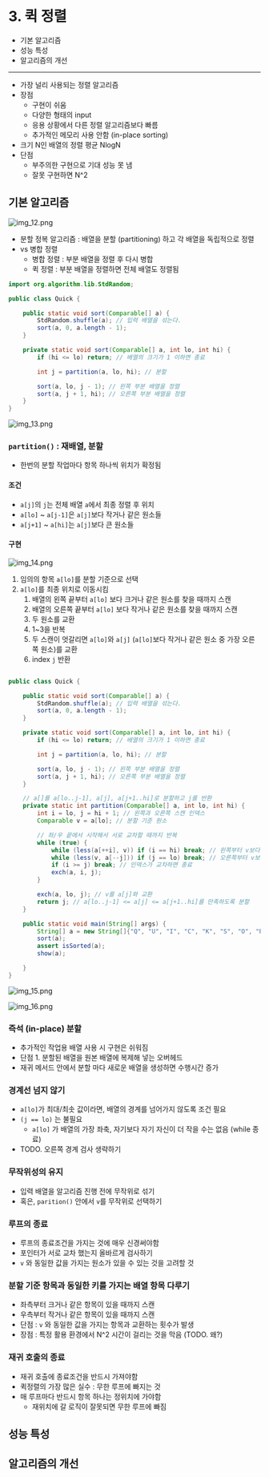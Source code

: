 # 3. 퀵 정렬

- 기본 알고리즘
- 성능 특성
- 알고리즘의 개선

---

- 가장 널리 사용되는 정렬 알고리즘
- 장점
    - 구현이 쉬움
    - 다양한 형태의 input
    - 응용 상황에서 다른 정렬 알고리즘보다 빠름
    - 추가적인 메모리 사용 안함 (in-place sorting)
- 크기 N인 배열의 정렬 평균 NlogN
- 단점
    - 부주의한 구현으로 기대 성능 못 냄
    - 잘못 구현하면 N^2

## 기본 알고리즘

![img_12.png](img_12.png)

- 분할 정복 알고리즘 : 배열을 분할 (partitioning) 하고 각 배열을 독립적으로 정렬
- vs 병합 정렬
    - 병합 정렬 : 부분 배열을 정렬 후 다시 병합
    - 퀵 정렬 : 부분 배열을 정렬하면 전체 배열도 정렬됨

```java
import org.algorithm.lib.StdRandom;

public class Quick {

    public static void sort(Comparable[] a) {
        StdRandom.shuffle(a); // 입력 배열을 섞는다.
        sort(a, 0, a.length - 1);
    }

    private static void sort(Comparable[] a, int lo, int hi) {
        if (hi <= lo) return; // 배열의 크기가 1 이하면 종료

        int j = partition(a, lo, hi); // 분할

        sort(a, lo, j - 1); // 왼쪽 부분 배열을 정렬
        sort(a, j + 1, hi); // 오른쪽 부분 배열을 정렬
    }
}

```

![img_13.png](img_13.png)

### `partition()` : 재배열, 분할

- 한번의 분할 작업마다 항목 하나씩 위치가 확정됨

#### 조건

- `a[j]`의 `j`는 전체 배열 `a`에서 최종 정렬 후 위치
- `a[lo]` ~ `a[j-1]`은 `a[j]`보다 작거나 같은 원소들
- `a[j+1]` ~ `a[hi]`는 `a[j]`보다 큰 원소들

#### 구현

![img_14.png](img_14.png)

1. 임의의 항목 `a[lo]`를 분할 기준으로 선택
2. `a[lo]`를 최종 위치로 이동시킴
    1. 배열의 왼쪽 끝부터 `a[lo]` 보다 크거나 같은 원소를 찾을 때까지 스캔
    2. 배열의 오른쪽 끝부터 `a[lo]` 보다 작거나 같은 원소를 찾을 때까지 스캔
    3. 두 원소를 교환
    4. 1~3을 반복
    5. 두 스캔이 엇갈리면 `a[lo]`와 `a[j]` (`a[lo]`보다 작거나 같은 원소 중 가장 오른쪽 원소)를 교환
    6. index `j` 반환

```java

public class Quick {

    public static void sort(Comparable[] a) {
        StdRandom.shuffle(a); // 입력 배열을 섞는다.
        sort(a, 0, a.length - 1);
    }

    private static void sort(Comparable[] a, int lo, int hi) {
        if (hi <= lo) return; // 배열의 크기가 1 이하면 종료

        int j = partition(a, lo, hi); // 분할

        sort(a, lo, j - 1); // 왼쪽 부분 배열을 정렬
        sort(a, j + 1, hi); // 오른쪽 부분 배열을 정렬
    }

    // a[]를 a[lo..j-1], a[j], a[j+1..hi]로 분할하고 j를 반환
    private static int partition(Comparable[] a, int lo, int hi) {
        int i = lo, j = hi + 1; // 왼쪽과 오른쪽 스캔 인덱스
        Comparable v = a[lo]; // 분할 기준 원소

        // 좌/우 끝에서 시작해서 서로 교차할 때까지 반복
        while (true) {
            while (less(a[++i], v)) if (i == hi) break; // 왼쪽부터 v보다 같거나 큰 원소 찾기
            while (less(v, a[--j])) if (j == lo) break; // 오른쪽부터 v보다 같거나 작은 원소 찾기
            if (i >= j) break; // 인덱스가 교차하면 종료
            exch(a, i, j);
        }

        exch(a, lo, j); // v를 a[j]와 교환
        return j; // a[lo..j-1] <= a[j] <= a[j+1..hi]를 만족하도록 분할
    }

    public static void main(String[] args) {
        String[] a = new String[]{"Q", "U", "I", "C", "K", "S", "O", "R", "T", "E", "X", "A", "M", "P", "L", "E"};
        sort(a);
        assert isSorted(a);
        show(a);

    }
}
```

![img_15.png](img_15.png)

![img_16.png](img_16.png)

### 즉석 (in-place) 분할

- 추가적인 작업용 배열 사용 시 구현은 쉬워짐
- 단점 1. 분할된 배열을 원본 배열에 복제해 넣는 오버헤드
- 재귀 메서드 안에서 분할 마다 새로운 배열을 생성하면 수행시간 증가

### 경계선 넘지 않기

- `a[lo]`가 최대/최솟 값이라면, 배열의 경계를 넘어가지 않도록 조건 필요
- `(j == lo)` 는 불필요
    - `a[lo]` 가 배열의 가장 좌축, 자기보다 자기 자신이 더 작을 수는 없음 (while 종료)
- TODO. 오른쪽 경계 검사 생략하기

### 무작위성의 유지

- 입력 배열을 알고리즘 진행 전에 무작위로 섞기
- 혹은, `parition()` 안에서 `v`를 무작위로 선택하기

### 루프의 종료

- 루프의 종료조건을 가지는 것에 매우 신경써야함
- 포인터가 서로 교차 했는지 올바르게 검사하기
- `v` 와 동일한 값을 가지는 원소가 있을 수 있는 것을 고려할 것

### 분할 기준 항목과 동일한 키를 가지는 배열 항목 다루기

- 좌측부터 크거나 같은 항목이 있을 때까지 스캔
- 우측부터 작거나 같은 항목이 있을 때까지 스캔
- 단점 : `v` 와 동일한 값을 가지는 항목과 교환하는 횟수가 발생
- 장점 : 특정 활용 환경에서 N^2 시간이 걸리는 것을 막음 (TODO. 왜?)

### 재귀 호출의 종료

- 재귀 호출에 종료조건을 반드시 가져야함
- 퀵정렬의 가장 많은 실수 : 무한 루프에 빠지는 것
- 매 루프마다 반드시 항목 하나는 정위치에 가야함
    - 재위치에 갈 로직이 잘못되면 무한 루프에 빠짐

## 성능 특성

## 알고리즘의 개선
